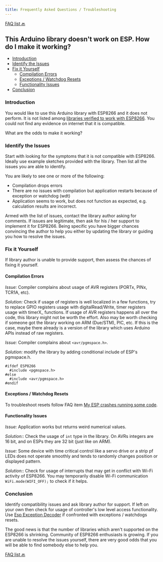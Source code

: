 ```yaml
---
title: Frequently Asked Questions / Troubleshooting
---
```


[FAQ list :back:](readme.md)


## This Arduino library doesn't work on ESP. How do I make it working?


* [Introduction](#introduction)
* [Identify the Issues](#identify-the-issues)
* [Fix it Yourself](#fix-it-yourself)
  * [Compilation Errors](#compilation-errors)
  * [Exceptions / Watchdog Resets](#exceptions--watchdog-resets)
  * [Functionality Issues](#functionality-issues)
* [Conclusion](#conclusion)


### Introduction

You would like to use this Arduino library with ESP8266 and it does not perform. It is not listed among [libraries verified to work with ESP8266](../doc/libraries.md#other-libraries-not-included-with-the-ide). You could not find any evidence on internet that it is compatible. 

What are the odds to make it working?


### Identify the Issues

Start with looking for the symptoms that it is not compatible with ESP8266. Ideally use example sketches provided with the library. Then list all the issues you are able to identify. 

You are likely to see one or more of the following:
  * Compilation drops errors
  * There are no issues with compilation but application restarts because of exception or watchdog (wdt) 
  * Application seems to work, but does not function as expected, e.g. calculation results are incorrect.

Armed with the list of issues, contact the library author asking for comments. If issues are legitimate, then ask for his / her support to implement it for ESP8266. Being specific you have bigger chances convincing the author to help you either by updating the library or guiding you how to resolve the issues. 


### Fix it Yourself

If library author is unable to provide support, then assess the chances of fixing it yourself.


#### Compilation Errors

*Issue:* Compiler complains about usage of AVR registers (PORTx, PINx, TCR1A, etc).

*Solution:* Check if usage of registers is well localized in a few functions, try to replace GPIO registers usage with digitalRead/Write, timer registers usage with timerX_ functions. If usage of AVR registers happens all over the code, this library might not be worth the effort. Also may be worth checking if someone got the library working on ARM (Due/STM), PIC, etc. If this is the case, maybe there already is a version of the library which uses Arduino APIs instead of raw registers.

*Issue:* Compiler complains about ``` <avr/pgmspace.h> ```.

*Solution:* modify the library by adding conditional include of ESP's pgmspace.h.

```
#ifdef ESP8266
  #include <pgmspace.h>
#else
  #include <avr/pgmspace.h>
#endif
```


#### Exceptions / Watchdog Resets

To troubleshoot resets follow FAQ item [My ESP crashes running some code](a02-my-esp-crashes.md).


#### Functionality Issues

*Issue:* Application works but returns weird numerical values. 

*Solution:*: Check the usage of `int` type in the library. On AVRs integers are 16 bit, and on ESPs they are 32 bit (just like on ARM).

*Issue:* Some device with time critical control like a servo drive or a strip pf LEDs does not operate smoothly and tends to randomly changes position or displayed pattern. 

*Solution:*: Check for usage of interrupts that may get in conflict with Wi-Fi activity of ESP8266. You may temporarily disable Wi-Fi communication ``` WiFi.mode(WIFI_OFF); ``` to check if it helps.


### Conclusion

Identify compatibility issues and ask library author for support. If left on your own then check for usage of controller's low level access functionality.  Use [Esp Exception Decoder](https://github.com/me-no-dev/EspExceptionDecoder) if confronted with exceptions / watchdogs resets.

The good news is that the number of libraries which aren't supported on the ESP8266 is shrinking. Community of ESP8266 enthusiasts is growing. If you are unable to resolve the issues yourself, there are very good odds that you will be able to find somebody else to help you.

[FAQ list :back:](readme.md)
